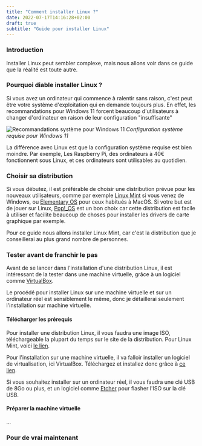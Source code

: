 ```yaml
---
title: "Comment installer Linux ?"
date: 2022-07-17T14:16:28+02:00
draft: true
subtitle: "Guide pour installer Linux"
---
```


### Introduction

Installer Linux peut sembler complexe, mais nous allons voir dans ce guide que la réalité est toute autre.

### Pourquoi diable installer Linux ?

Si vous avez un ordinateur qui commence à ralentir sans raison, c'est peut être votre système d'exploitation qui en demande toujours plus. En effet, les recommandations pour Windows 11 forcent beaucoup d'utilisateurs à changer d'ordinateur en raison de leur configuration "insuffisante"

![Recommandations système pour Windows 11](img_article/installer_linux/recommandations_win11.png)
*Configuration système requise pour Windows 11*

La différence avec Linux est que la configuration système requise est bien moindre. Par exemple, Les Raspberry Pi, des ordinateurs à 40€ fonctionnent sous Linux, et ces ordinateurs sont utilisables au quotidien.

### Choisir sa distribution

Si vous débutez, il est préférable de choisir une distribution prévue pour les nouveaux utilisateurs, comme par exemple [Linux Mint](https://linuxmint.com/) si vous venez de Windows, ou [Elementary OS](https://elementary.io/fr/) pour ceux habitués à MacOS. Si votre but est de jouer sur Linux, [Pop!_OS](https://pop.system76.com/) est un bon choix car cette distribution est facile à utiliser et facilite beaucoup de choses pour installer les drivers de carte graphique par exemple.

Pour ce guide nous allons installer Linux Mint, car c'est la distribution que je conseillerai au plus grand nombre de personnes.

### Tester avant de franchir le pas

Avant de se lancer dans l'installation d'une distribution Linux, il est intéressant de la tester dans une machine virtuelle, grâce à un logiciel comme [VirtualBox](https://www.virtualbox.org/).

Le procédé pour installer Linux sur une machine virtuelle et sur un ordinateur réel est sensiblement le même, donc je détaillerai seulement l'installation sur machine virtuelle.

#### Télécharger les prérequis

Pour installer une distribution Linux, il vous faudra une image ISO, téléchargeable la plupart du temps sur le site de la distribution. Pour Linux Mint, voici [le lien](https://linuxmint.com/download.php).

Pour l'installation sur une machine virtuelle, il va falloir installer un logiciel de virtualisation, ici VirtualBox. Téléchargez et installez donc grâce à [ce lien](https://www.virtualbox.org/wiki/Downloads).

Si vous souhaitez installer sur un ordinateur réel, il vous faudra une clé USB de 8Go ou plus, et un logiciel comme [Etcher](https://www.balena.io/etcher/) pour flasher l'ISO sur la clé USB.

#### Préparer la machine virtuelle

...

### Pour de vrai maintenant